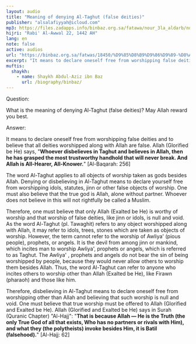 ```yaml
---
layout: audio
title: "Meaning of denying Al-Taghut (false deities)"
publisher: "alsalafiyyah@icloud.com"
mp3: https://files.zadapps.info/binbaz.org.sa/fatawa/nour_3la_aldarb/nour_739/nour_73903.mp3
hijri: "Rabi' Al-Awwal 22, 1442 AH"
lang: en
note: false
active: audios
url: "https://binbaz.org.sa/fatwas/18450/%D9%85%D8%B9%D9%86%D9%89-%D8%A7%D9%84%D9%83%D9%81%D8%B1-%D8%A8%D8%A7%D9%84%D8%B7%D8%A7%D8%BA%D9%88%D8%AA"
excerpt: "It means to declare oneself free from worshipping false deities and to believe that all deities worshipped along with Allah are false."
muftis:
  shaykh: 
    - name: Shaykh Abdul-Aziz ibn Baz
      url: /biography/binbaz/
---
```


Question:

What is the meaning of denying Al-Taghut (false deities)? May Allah reward you best.

Answer: 

It means to declare oneself free from worshipping false deities and to believe that all deities worshipped along with Allah are false. Allah (Glorified be He) says, "**Whoever disbelieves in Taghut and believes in Allah, then he has grasped the most trustworthy handhold that will never break. And Allah is All-Hearer, All-Knower.**" [Al-Baqarah: 256]

The word Al-Taghut applies to all objects of worship taken as gods besides Allah. Denying or disbelieving in Al-Taghut means to declare yourself free from worshipping idols, statutes, jinn or other false objects of worship. One must also believe that the true god is Allah, alone without partner. Whoever does not believe in this will not rightfully be called a Muslim. 

Therefore, one must believe that only Allah (Exalted be He) is worthy of worship and that worship of false deities, like jinn or idols, is null and void. As the word Al-Taghut (pl. Tawaghit) refers to any object worshipped along with Allah, it may refer to idols, trees, stones which are taken as objects of worship. However, the term cannot refer to the worship of Awliya' (pious people), prophets, or angels. It is the devil from among jinn or mankind, which incites man to worship Awliya', prophets or angels, which is referred to as Taghut. The Awliya' , prophets and angels do not bear the sin of being worshipped by people, because they would never allow others to worship them besides Allah. Thus, the word Al-Taghut can refer to anyone who incites others to worship other than Allah (Exalted be He), like Firawn (pharaoh) and those like him. 

Therefore, disbelieving in Al-Taghut means to declare oneself free from worshipping other than Allah and believing that such worship is null and void. One must believe that true worship must be offered to Allah (Glorified and Exalted be He). Allah (Glorified and Exalted be He) says in Surah (Quranic Chapter) "Al-Hajj": "**That is because Allah — He is the Truth (the only True God of all that exists, Who has no partners or rivals with Him), and what they (the polytheists) invoke besides Him, it is Batil (falsehood).**" [Al-Hajj: 62]

